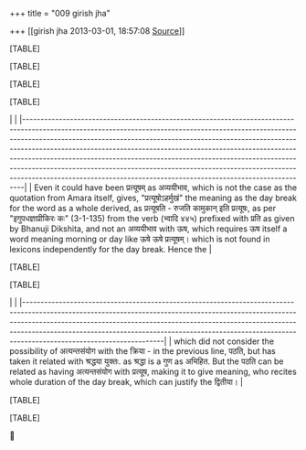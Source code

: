 +++
title = "009 girish jha"

+++
[[girish jha	2013-03-01, 18:57:08 [Source](https://groups.google.com/g/bvparishat/c/1fYgc3KUOCw)]]



[TABLE]

[TABLE]

[TABLE]

[TABLE]

|                                                                                                                                                                                                                                                                                                                                                                                                                                                                                                                                                                  | |------------------------------------------------------------------------------------------------------------------------------------------------------------------------------------------------------------------------------------------------------------------------------------------------------------------------------------------------------------------------------------------------------------------------------------------------------------------------------------------------------------------------------------------------------------------| | Even it could have been प्रत्यूषम् as अव्ययीभाव, which is not the case as the quotation from Amara itself, gives, "प्रत्यूषोऽहर्मुखं" the meaning as the day break for the word as a whole derived, as प्रत्यूषति - रुजति कामुकान् इति प्रत्यूषः, as per "इगुपधज्ञाप्रीकिरः कः" (3-1-135) from the verb (भ्वादि ४४५) prefixed with प्रति as given by Bhanuji Dikshita, and not an अव्ययीभाव with ऊष, which requires ऊष itself a word meaning morning or day like ऊषे ऊषे प्रत्यूषम्। which is not found in lexicons independently for the day break. Hence the |

[TABLE]

[TABLE]

|                                                                                                                                                                                                                                                                                                                                                              | |--------------------------------------------------------------------------------------------------------------------------------------------------------------------------------------------------------------------------------------------------------------------------------------------------------------------------------------------------------------| | which did not consider the possibility of अत्यन्तसंयोग with the क्रिया - in the previous line, पठति, but has taken it related with श्रद्धया युक्तः. as श्रद्धा is a गुण as अभिहित. But the पठति can be related as having अत्यन्तसंयोग with प्रत्यूष, making it to give meaning, who recites whole duration of the day break, which can justify the द्वितीया। |

[TABLE]

[TABLE]



